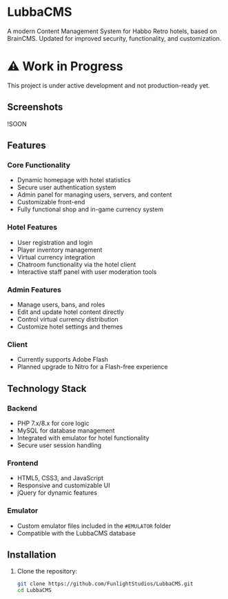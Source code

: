 # LubbaCMS

A modern Content Management System for Habbo Retro hotels, based on BrainCMS. Updated for improved security, functionality, and customization.

# ⚠️ Work in Progress
This project is under active development and not production-ready yet.

## Screenshots
!SOON

## Features

### Core Functionality
- Dynamic homepage with hotel statistics
- Secure user authentication system
- Admin panel for managing users, servers, and content
- Customizable front-end
- Fully functional shop and in-game currency system

### Hotel Features
- User registration and login
- Player inventory management
- Virtual currency integration
- Chatroom functionality via the hotel client
- Interactive staff panel with user moderation tools

### Admin Features
- Manage users, bans, and roles
- Edit and update hotel content directly
- Control virtual currency distribution
- Customize hotel settings and themes

### Client
- Currently supports Adobe Flash
- Planned upgrade to Nitro for a Flash-free experience

## Technology Stack

### Backend
- PHP 7.x/8.x for core logic
- MySQL for database management
- Integrated with emulator for hotel functionality
- Secure user session handling

### Frontend
- HTML5, CSS3, and JavaScript
- Responsive and customizable UI
- jQuery for dynamic features

### Emulator
- Custom emulator files included in the `#EMULATOR` folder
- Compatible with the LubbaCMS database

## Installation

1. Clone the repository:
   ```bash
   git clone https://github.com/FunlightStudios/LubbaCMS.git
   cd LubbaCMS
